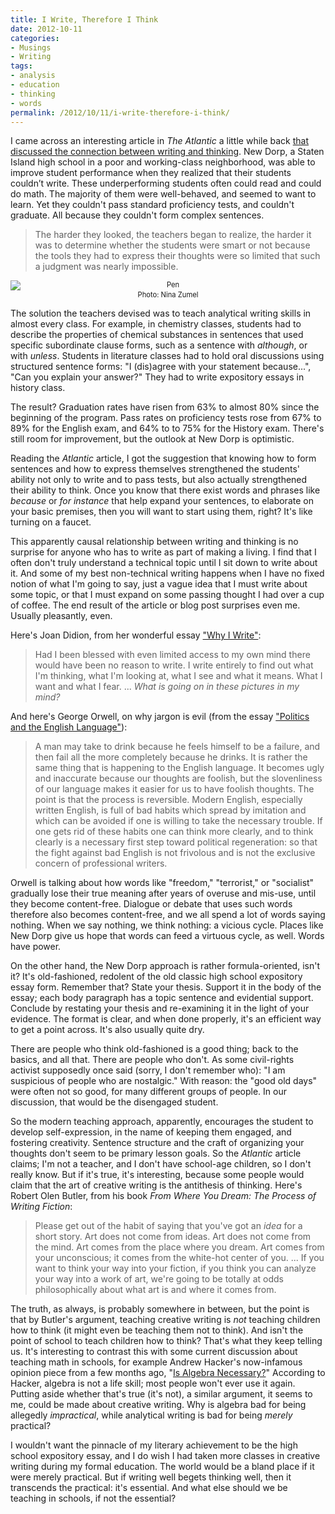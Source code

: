 ```yaml
---
title: I Write, Therefore I Think
date: 2012-10-11
categories:
- Musings
- Writing
tags:
- analysis
- education
- thinking
- words
permalink: /2012/10/11/i-write-therefore-i-think/
---
```

<p>I came across an interesting article in <em>The Atlantic</em> a little while back <a href="http://www.theatlantic.com/magazine/archive/2012/10/the-writing-revolution/309090/">that discussed the connection between writing and thinking</a>. New Dorp, a Staten Island high school in a poor and working-class neighborhood, was able to improve student performance when they realized that their students couldn’t write. These underperforming students often could read and could do math. The majority of them were well-behaved, and seemed to want to learn. Yet they couldn't pass standard proficiency tests, and couldn't graduate. All because they couldn't form complex sentences.</p>

<blockquote><p>The harder they looked, the teachers began to realize, the harder it was to determine whether the students were smart or not because the tools they had to express their thoughts were so limited that such a judgment was nearly impossible.</p></blockquote>

<div style="width:image width px;font-size:80%;text-align:center;"><img style="display:block;margin-left:auto;margin-right:auto;" alt="Pen" src="{{ site.baseurl }}/assets/pen.jpg" border="0" />Photo: Nina Zumel</div>

<p>The solution the teachers devised was to teach analytical writing skills in almost every class. For example, in chemistry classes, students had to describe the properties of chemical substances in sentences that used specific subordinate clause forms, such as a sentence with <em>although</em>, or with <em>unless</em>. Students in literature classes had to hold oral discussions using structured sentence forms: "I (dis)agree with your statement because...", "Can you explain your answer?" They had to write expository essays in history class.</p>
<p>The result? Graduation rates have risen from 63% to almost 80% since the beginning of the program. Pass rates on proficiency tests rose from 67% to 89% for the English exam, and 64% to to 75% for the History exam. There's still room for improvement, but the outlook at New Dorp is optimistic.</p>
<p><!--more-->Reading the <em>Atlantic</em> article, I got the suggestion that knowing how to form sentences and how to express themselves strengthened the students' ability not only to write and to pass tests, but also actually strengthened their ability to think. Once you know that there exist words and phrases like <em>because</em> or <em>for instance</em> that help expand your sentences, to elaborate on your basic premises, then you will want to start using them, right? It's like turning on a faucet.</p>
<p>This apparently causal relationship between writing and thinking is no surprise for anyone who has to write as part of making a living. I find that I often don't truly understand a technical topic until I sit down to write about it. And some of my best non-technical writing happens when I have no fixed notion of what I'm going to say, just a vague idea that I must write about some topic, or that I must expand on some passing thought I had over a cup of coffee. The end result of the article or blog post surprises even me. Usually pleasantly, even.</p>
<p>Here's Joan Didion, from her wonderful essay <a href="http://people.bridgewater.edu/~atrupe/ENG310/Didion.pdf">"Why I Write"</a>:</p>
<blockquote><p>Had I been blessed with even limited access to my own mind there would have been no reason to write. I write entirely to find out what I'm thinking, what I'm looking at, what I see and what it means. What I want and what I fear. ... <em>What is going on in these pictures in my mind?</em></p></blockquote>
<p>And here's George Orwell, on why jargon is evil (from the essay <a href="http://iis.berkeley.edu/sites/default/files/Politics_%26_English_language.pdf">"Politics and the English Language"</a>):</p>
<blockquote><p>A man may take to drink because he feels himself to be a failure, and then fail all the more completely because he drinks. It is rather the same thing that is happening to the English language. It becomes ugly and inaccurate because our thoughts are foolish, but the slovenliness of our language makes it easier for us to have foolish thoughts. The point is that the process is reversible. Modern English, especially written English, is full of bad habits which spread by imitation and which can be avoided if one is willing to take the necessary trouble. If one gets rid of these habits one can think more clearly, and to think clearly is a necessary first step toward political regeneration: so that the fight against bad English is not frivolous and is not the exclusive concern of professional writers.</p></blockquote>
<p>Orwell is talking about how words like "freedom," "terrorist," or "socialist" gradually lose their true meaning after years of overuse and mis-use, until they become content-free. Dialogue or debate that uses such words therefore also becomes content-free, and we all spend a lot of words saying nothing. When we say nothing, we think nothing: a vicious cycle. Places like New Dorp give us hope that words can feed a virtuous cycle, as well. Words have power.</p>
<p>On the other hand, the New Dorp approach is rather formula-oriented, isn't it? It's old-fashioned, redolent of the old classic high school expository essay form. Remember that? State your thesis. Support it in the body of the essay; each body paragraph has a topic sentence and evidential support. Conclude by restating your thesis and re-examining it in the light of your evidence. The format is clear, and when done properly, it's an efficient way to get a point across. It's also usually quite dry.</p>
<p>There are people who think old-fashioned is a good thing; back to the basics, and all that. There are people who don't. As some civil-rights activist supposedly once said (sorry, I don't remember who): "I am suspicious of people who are nostalgic." With reason: the "good old days" were often not so good, for many different groups of people. In our discussion, that would be the disengaged student.</p>
<p>So the modern teaching approach, apparently, encourages the student to develop self-expression, in the name of keeping them engaged, and fostering creativity. Sentence structure and the craft of organizing your thoughts don't seem to be primary lesson goals. So the <em>Atlantic</em> article claims; I'm not a teacher, and I don't have school-age children, so I don't really know. But if it's true, it's interesting, because some people would claim that the art of creative writing is the antithesis of thinking. Here's Robert Olen Butler, from his book <em>From Where You Dream: The Process of Writing Fiction</em>:</p>
<blockquote><p>Please get out of the habit of saying that you've got an <em>idea</em> for a short story. Art does not come from ideas. Art does not come from the mind. Art comes from the place where you dream. Art comes from your unconscious; it comes from the white-hot center of you. ... If you want to think your way into your fiction, if you think you can analyze your way into a work of art, we're going to be totally at odds philosophically about what art is and where it comes from.</p></blockquote>
<p>The truth, as always, is probably somewhere in between, but the point is that by Butler's argument, teaching creative writing is <em>not</em> teaching children how to think (it might even be teaching them not to think). And isn't the point of school to teach children how to think? That's what they keep telling us. It's interesting to contrast this with some current discussion about teaching math in schools, for example Andrew Hacker's now-infamous opinion piece from a few months ago, "<a href="http://www.nytimes.com/2012/07/29/opinion/sunday/is-algebra-necessary.html?_r=1&amp;pagewanted=all&amp;">Is Algebra Necessary?</a>" According to Hacker, algebra is not a life skill; most people won't ever use it again. Putting aside whether that's true (it's not), a similar argument, it seems to me, could be made about creative writing. Why is algebra bad for being allegedly <em>impractical</em>, while analytical writing is bad for being <em>merely</em> practical?</p>
<p>I wouldn't want the pinnacle of my literary achievement to be the high school expository essay, and I do wish I had taken more classes in creative writing during my formal education. The world would be a bland place if it were merely practical. But if writing well begets thinking well, then it transcends the practical: it's essential. And what else should we be teaching in schools, if not the essential?</p>
